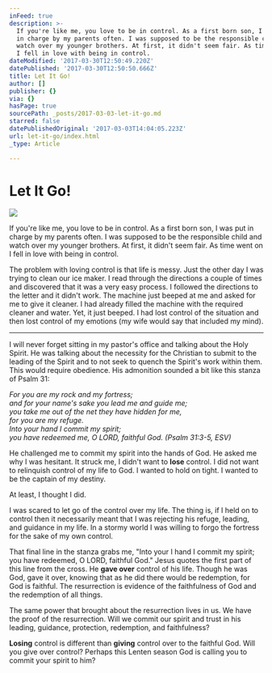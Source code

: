 ```yaml
---
inFeed: true
description: >-
  If you're like me, you love to be in control. As a first born son, I was put
  in charge by my parents often. I was supposed to be the responsible child and
  watch over my younger brothers. At first, it didn't seem fair. As time went on
  I fell in love with being in control.
dateModified: '2017-03-30T12:50:49.220Z'
datePublished: '2017-03-30T12:50:50.666Z'
title: Let It Go!
author: []
publisher: {}
via: {}
hasPage: true
sourcePath: _posts/2017-03-03-let-it-go.md
starred: false
datePublishedOriginal: '2017-03-03T14:04:05.223Z'
url: let-it-go/index.html
_type: Article

---
```

# Let It Go!
![](https://the-grid-user-content.s3-us-west-2.amazonaws.com/d42d8bfa-499c-471a-b08f-24b420c55957.jpg)

If you're like me, you love to be in control. As a first born son, I was put in charge by my parents often. I was supposed to be the responsible child and watch over my younger brothers. At first, it didn't seem fair. As time went on I fell in love with being in control.

The problem with loving control is that life is messy. Just the other day I was trying to clean our ice maker. I read through the directions a couple of times and discovered that it was a very easy process. I followed the directions to the letter and it didn't work. The machine just beeped at me and asked for me to give it cleaner. I had already filled the machine with the required cleaner and water. Yet, it just beeped. I had lost control of the situation and then lost control of my emotions (my wife would say that included my mind).

---

I will never forget sitting in my pastor's office and talking about the Holy Spirit. He was talking about the necessity for the Christian to submit to the leading of the Spirit and to not seek to quench the Spirit's work within them. This would require obedience. His admonition sounded a bit like this stanza of Psalm 31:

_For you are my rock and my fortress;  
and for your name's sake you lead me and guide me;  
you take me out of the net they have hidden for me,  
for you are my refuge.  
Into your hand I commit my spirit;  
you have redeemed me, O LORD, faithful God. (Psalm 31:3-5, ESV)_

He challenged me to commit my spirit into the hands of God. He asked me why I was hesitant. It struck me, I didn't want to **lose** control. I did not want to relinquish control of my life to God. I wanted to hold on tight. I wanted to be the captain of my destiny.

At least, I thought I did.

I was scared to let go of the control over my life. The thing is, if I held on to control then it necessarily meant that I was rejecting his refuge, leading, and guidance in my life. In a stormy world I was willing to forgo the fortress for the sake of my own control.

That final line in the stanza grabs me, "Into your I hand I commit my spirit; you have redeemed, O LORD, faithful God." Jesus quotes the first part of this line from the cross. He **gave over** control of his life. Though he was God, gave it over, knowing that as he did there would be redemption, for God is faithful. The resurrection is evidence of the faithfulness of God and the redemption of all things.

The same power that brought about the resurrection lives in us. We have the proof of the resurrection. Will we commit our spirit and trust in his leading, guidance, protection, redemption, and faithfulness?

**Losing** control is different than **giving** control over to the faithful God. Will you give over control? Perhaps this Lenten season God is calling you to commit your spirit to him?